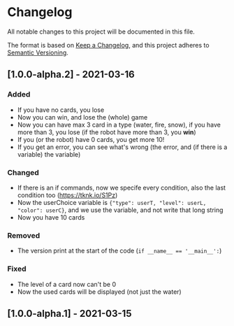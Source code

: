 # Changelog
All notable changes to this project will be documented in this file.

The format is based on [Keep a Changelog](https://keepachangelog.com/en/1.0.0/),
and this project adheres to [Semantic Versioning](https://semver.org/spec/v2.0.0.html).

## [1.0.0-alpha.2] - 2021-03-16
### Added
- If you have no cards, you lose
- Now you can win, and lose the (whole) game
- Now you can have max 3 card in a type (water, fire, snow), if you have more than 3, you lose (if the robot have more than 3, you **win**)
- If you (or the robot) have 0 cards, you get more 10!
- If you get an error, you can see what's wrong (the error, and (if there is a variable) the variable)
### Changed
- If there is an if commands, now we specife every condition, also the last condition too (https://tknk.io/S1Pz)
- Now the userChoice variable is `{"type": userT, "level": userL, "color": userC}`, and we use the variable, and not write that long string
- Now you have 10 cards
### Removed
- The version print at the start of the code (`if __name__ == '__main__':`)
### Fixed
- The level of a card now can't be 0
- Now the used cards will be displayed (not just the water)

## [1.0.0-alpha.1] - 2021-03-15
